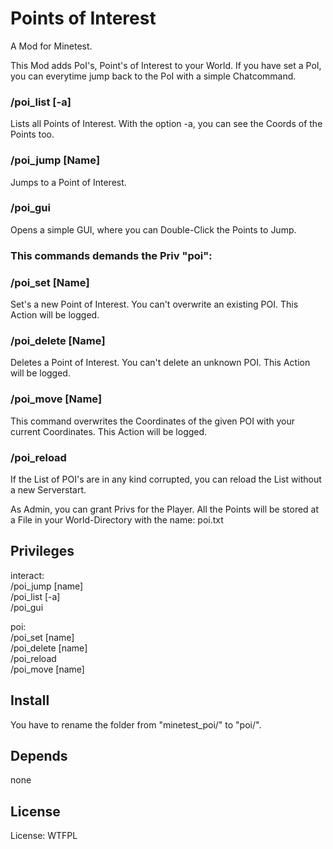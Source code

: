 # Points of Interest

A Mod for Minetest.

This Mod adds PoI's, Point's of Interest to your World.
If you have set a PoI, you can everytime jump back to the PoI with a simple Chatcommand.

### /poi_list [-a]
Lists all Points of Interest.
With the option -a, you can see the Coords of the Points too.

### /poi_jump [Name]
Jumps to a Point of Interest.

### /poi_gui
Opens a simple GUI, where you can Double-Click the Points to Jump.

### This commands demands the Priv "poi":
### /poi_set [Name]
Set's a new Point of Interest. You can't overwrite an existing POI.
This Action will be logged.

### /poi_delete [Name]
Deletes a Point of Interest. You can't delete an unknown POI.
This Action will be logged.

### /poi_move [Name]
This command overwrites the Coordinates of the given POI with your current Coordinates.
This Action will be logged.

### /poi_reload
If the List of POI's are in any kind corrupted, you can reload the List without a new Serverstart.

As Admin, you can grant Privs for the Player.
All the Points will be stored at a File in your World-Directory with the name: poi.txt

## Privileges

interact:<br>
/poi_jump [name]<br>
/poi_list [-a]<br>
/poi_gui<br>

poi:<br>
/poi_set [name]<br>
/poi_delete [name]<br>
/poi_reload<br>
/poi_move [name]<br>


## Install

You have to rename the folder from "minetest_poi/" to "poi/".

## Depends

none

## License

License: WTFPL
